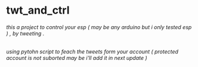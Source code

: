 # twt_and_ctrl

###### this a project to control your esp ( may be any arduino but i only tested esp ) , by tweeting   . 
###### using pytohn script to feach the tweets form your account ( protected account is not suborted  may be i'll add it in next update ) 

